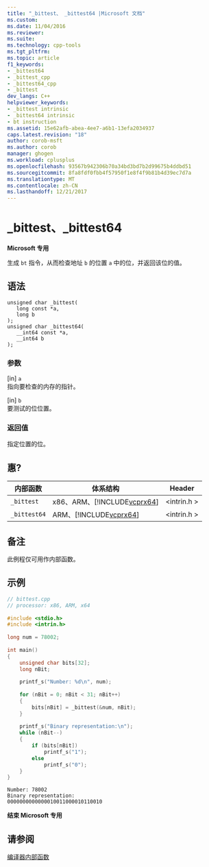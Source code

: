 ```yaml
---
title: "_bittest、 _bittest64 |Microsoft 文档"
ms.custom: 
ms.date: 11/04/2016
ms.reviewer: 
ms.suite: 
ms.technology: cpp-tools
ms.tgt_pltfrm: 
ms.topic: article
f1_keywords:
- _bittest64
- _bittest_cpp
- _bittest64_cpp
- _bittest
dev_langs: C++
helpviewer_keywords:
- _bittest intrinsic
- _bittest64 intrinsic
- bt instruction
ms.assetid: 15e62afb-abea-4ee7-a6b1-13efa2034937
caps.latest.revision: "18"
author: corob-msft
ms.author: corob
manager: ghogen
ms.workload: cplusplus
ms.openlocfilehash: 93567b942306b70a34bd3bd7b2d99675b4ddbd51
ms.sourcegitcommit: 8fa8fdf0fbb4f57950f1e8f4f9b81b4d39ec7d7a
ms.translationtype: MT
ms.contentlocale: zh-CN
ms.lasthandoff: 12/21/2017
---
```

# <a name="bittest-bittest64"></a>_bittest、_bittest64
**Microsoft 专用**  
  
生成 `bt` 指令，从而检查地址 `b` 的位置 `a` 中的位，并返回该位的值。  
  
## <a name="syntax"></a>语法  
  
```  
unsigned char _bittest(  
   long const *a,  
   long b  
);  
unsigned char _bittest64(  
   __int64 const *a,  
   __int64 b  
);  
```  
  
### <a name="parameters"></a>参数  
[in] `a`  
指向要检查的内存的指针。  
  
[in] `b`  
要测试的位位置。  
  
### <a name="return-value"></a>返回值  
指定位置的位。  
  
## <a name="requirements"></a>惠?  
  
|内部函数|体系结构|Header|  
|---------------|------------------|------------|  
|`_bittest`|x86、ARM、[!INCLUDE[vcprx64](../assembler/inline/includes/vcprx64_md.md)]|\<intrin.h >|  
|`_bittest64`|ARM、[!INCLUDE[vcprx64](../assembler/inline/includes/vcprx64_md.md)]|\<intrin.h >|  
  
## <a name="remarks"></a>备注  
此例程仅可用作内部函数。  
  
## <a name="example"></a>示例  
  
```cpp  
// bittest.cpp  
// processor: x86, ARM, x64  
  
#include <stdio.h>  
#include <intrin.h>  
  
long num = 78002;  
  
int main()  
{  
    unsigned char bits[32];  
    long nBit;  
  
    printf_s("Number: %d\n", num);  
  
    for (nBit = 0; nBit < 31; nBit++)  
    {  
        bits[nBit] = _bittest(&num, nBit);  
    }  
  
    printf_s("Binary representation:\n");  
    while (nBit--)  
    {  
        if (bits[nBit])  
            printf_s("1");  
        else  
            printf_s("0");  
    }  
}  
```  
  
```Output  
Number: 78002  
Binary representation:  
0000000000000010011000010110010  
```  
  
**结束 Microsoft 专用**  
  
## <a name="see-also"></a>请参阅  
[编译器内部函数](../intrinsics/compiler-intrinsics.md)